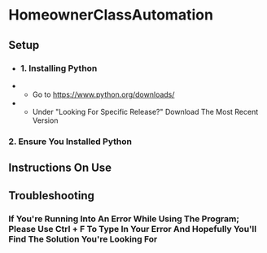 # HomeownerClassAutomation

## Setup
  + ### 1. Installing Python
  + - Go to https://www.python.org/downloads/
  + - Under "Looking For Specific Release?" Download The Most Recent Version
  ### 2. Ensure You Installed Python


## Instructions On Use



## Troubleshooting
### If You're Running Into An Error While Using The Program; Please Use Ctrl + F To Type In Your Error And Hopefully You'll Find The Solution You're Looking For

